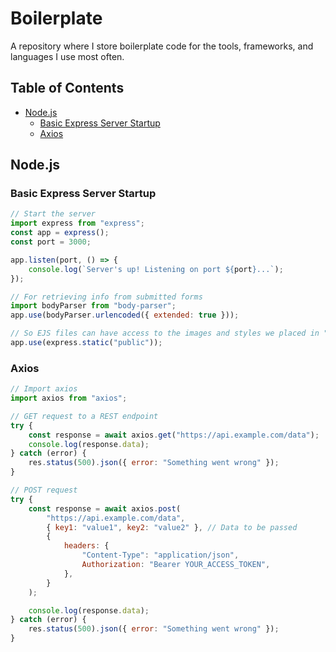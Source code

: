 # Boilerplate

A repository where I store boilerplate code for the tools, frameworks, and languages I use most often.

## Table of Contents
- [Node.js](#nodejs)
  - [Basic Express Server Startup](#basic-express-server-startup)
  - [Axios](#axios)

## Node.js

### Basic Express Server Startup

```javascript
// Start the server
import express from "express";
const app = express();
const port = 3000;

app.listen(port, () => {
    console.log(`Server's up! Listening on port ${port}...`);
});

// For retrieving info from submitted forms
import bodyParser from "body-parser";
app.use(bodyParser.urlencoded({ extended: true }));

// So EJS files can have access to the images and styles we placed in "public"
app.use(express.static("public"));
```
### Axios
```javascript
// Import axios
import axios from "axios";

// GET request to a REST endpoint
try {
    const response = await axios.get("https://api.example.com/data");
    console.log(response.data);
} catch (error) {
    res.status(500).json({ error: "Something went wrong" });
}

// POST request
try {
    const response = await axios.post(
        "https://api.example.com/data",
        { key1: "value1", key2: "value2" }, // Data to be passed
        {
            headers: {
                "Content-Type": "application/json",
                Authorization: "Bearer YOUR_ACCESS_TOKEN",
            },
        }
    );

    console.log(response.data);
} catch (error) {
    res.status(500).json({ error: "Something went wrong" });
}
```
